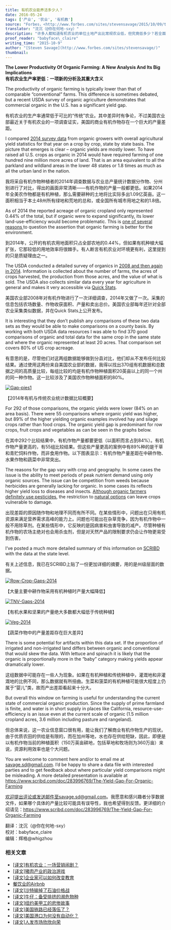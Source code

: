 ```yaml
---
title: 有机农业能养活多少人？
date: 2016-05-24
tags: ['产业', '农业', '有机教']
source: "Forbes，<http://www.forbes.com/sites/stevensavage/2015/10/09/the-organic-farming-yield-gap/>"
translator: "沈沉（@你在何地-sxy）"
description: "许多人都知道有机农业的单位土地产出比常规农业低，但究竟低多少？若全面推行有机农业，需要增加多少土地投入？本文提供了一份可能是迄今最详尽的比较，作者从美国农业部2014年的调查报告中找出了327组可比较数据，涉及谷物、油料纤维作物、坚果水果蔬菜…"
proof_reader: "babyface\_claire"
writing_time: "2015-10-9"
author: "[Steven Savage](http://www.forbes.com/sites/stevensavage/)"
thumbnail:
---
```


**The Lower Productivity Of Organic Farming: A New Analysis And Its Big Implications**  
**有机农业生产率更低：一项新的分析及其重大含义**

The productivity of organic farming is typically lower than that of comparable “conventional” farms. This difference is sometimes debated, but a recent USDA survey of organic agriculture demonstrates that commercial organic in the U.S. has a significant yield gap.

有机农业的生产率通常低于可比的“传统”农业。其中差异时有争论，不过美国农业部最近关于有机农业的一项调查证实，美国的商业有机作物存在一个巨大的产量差距。

I compared [2014 survey data](http://www.agcensus.usda.gov/Publications/2012/Online_Resources/Organics/) from organic growers with overall agricultural yield statistics for that year on a crop by crop, state by state basis. The picture that emerges is clear – organic yields are mostly lower. To have raised all U.S. crops as organic in 2014 would have required farming of one hundred nine million more acres of land. That is an area equivalent to all the parkland and wildland areas in the lower 48 states or 1.8 times as much as all the urban land in the nation.

我将采自有机作物种植者的2014年调查数据与农业总产量统计数据分作物、分州别进行了对比，得出的画面非常清晰——有机作物的产量一般都更低。如果2014年全美农作物都是有机种植，那么需要耕种的土地将比实际多出1.09亿英亩。这一面积相当于本土48州所有绿地和荒地的总和，或全国所有城市用地之和的1.8倍。

As of 2014 the reported acreage of organic cropland only represented 0.44% of the total, but if organic were to expand significantly, its lower land-use-efficiency would become problematic. This is [one of several reasons ](http://appliedmythology.blogspot.com/2013/04/six-reasons-organic-is-not-most.html)to question the assertion that organic farming is better for the environment.

到2014年，公开的有机农用地面积只占全部农地的0.44%，但如果有机种植大幅扩张，它那较低的用地效率将很棘手。有人断言有机农业对环境更有利，这里提到的只是质疑理由之一。

The USDA conducted a detailed survey of organics in [2008 and then again in 2014](http://www.agcensus.usda.gov/Publications/Organic_Survey/). Information is collected about the number of farms, the acres of crops harvested, the production from those acres, and the value of what is sold. The USDA also collects similar data every year for agriculture in general and makes it very accessible via [Quick Stats](http://www.nass.usda.gov/Quick_Stats/).

美国农业部2008年对有机作物进行了一次详细调查，2014年又做了一次。采集的信息包括农场数量、作物收获面积、产量和卖出总价。美国农业部每年还针对全部农业采集类似数据，并在Quick Stats上公开发布。

It is interesting that they don’t publish any comparisons of these two data sets as they would be able to make comparisons on a county basis. By working with both USDA data resources I was able to find 370 good comparisons of organic and total data for the same crop in the same state and where the organic represented at least 20 acres. That comparison set covers 80% of US crop acreage.

有意思的是，尽管他们对这两组数据能够做到分县对比，他们却从不发布任何比较结果。通过使用这两份来自美国农业部的数据，我得以找出370组有机数据和总数据之间的高质量比较，每组比较的均是有机作物种植面积20英亩以上的同一个州的同一种作物。这一比较涉及了美国农作物种植面积的80%。

[![Gap-pies1](https://headsalon.org/wordpress/wp-content/uploads/2016/05/Gap-pies1-300x227.png)](https://headsalon.org/wordpress/wp-content/uploads/2016/05/Gap-pies1.png)

【2014年有机与传统农业统计数据比较概要】

For 292 of those comparisons, the organic yields were lower (84% on an area basis). There were 55 comparisons where organic yield was higher, but 89% of the higher yielding organic examples involved hay and silage crops rather than food crops. The organic yield gap is predominant for row crops, fruit crops and vegetables as can be seen in the graphs below.

在其中292个比较结果中，有机作物产量都要更低（以面积而言占到84%）。有机作物产量更高的，有55组比较结果。但这些产量更高的案例中有89%种的是干草和青贮饲料作物，而非食用作物。以下图表显示：有机作物产量差距在中耕作物、水果作物和蔬菜中非常突出。

The reasons for the gap vary with crop and geography. In some cases the issue is the ability to meet periods of peak nutrient demand using only organic sources. The issue can be competition from weeds because herbicides are generally lacking for organic. In some cases its reflects higher yield loss to diseases and insects. [Although organic farmers definitely use pesticides](http://www.forbes.com/forbes/welcome/), the restriction to [natural options](http://appliedmythology.blogspot.com/2015/09/a-closer-look-at-organic-pesticides-in.html) can leave crops vulnerable to damage.

出现差距的原因随作物和地理不同而有所不同。在某些情形中，问题出在只用有机资源来满足营养需求高峰的能力上。问题也可能出在杂草竞争，因为有机作物中一般不用除草剂。在某些情形中，它反映的是因病害和虫害导致的减产。尽管种植有机作物的农场主绝对也会用杀虫剂，但是对天然产品的限制要求仍会让作物更易受到伤害。

I’ve posted a much more detailed summary of this information on [SCRIBD](https://www.scribd.com/doc/283996769/The-Yield-Gap-For-Organic-Farming) with the data at the state level.

有关上述信息，我已在SCRIBD上贴了一份更加详细的摘要，用的是州级层面的数据。

[![Row-Crop-Gaps-2014](https://headsalon.org/wordpress/wp-content/uploads/2016/05/Row-Crop-Gaps-2014-300x226.png)](https://headsalon.org/wordpress/wp-content/uploads/2016/05/Row-Crop-Gaps-2014.png)

【大量主要中耕作物采用有机种植时产量大幅降低】

[![TNV-Gaps-2014](https://headsalon.org/wordpress/wp-content/uploads/2016/05/TNV-Gaps-2014-300x213.png)](https://headsalon.org/wordpress/wp-content/uploads/2016/05/TNV-Gaps-2014.png)

【有机水果和坚果的产量绝大多数都大幅低于传统种植】

[![Veg-2014](https://headsalon.org/wordpress/wp-content/uploads/2016/05/Veg-2014-300x200.png)](https://headsalon.org/wordpress/wp-content/uploads/2016/05/Veg-2014.png)

【蔬菜作物中的产量差距存在巨大差异】

There is some potential for artifacts within this data set. If the proportion of irrigated and non-irrigated land differs between organic and conventional that would skew the data. With lettuce and spinach it is likely that the organic is proportionally more in the “baby” category making yields appear dramatically lower.

这组数据中可能存在一些人为现象。如果在有机种植和传统种植中，灌溉地和非灌溉地的比例不同，那么数据就有所扭曲。生菜和菠菜的有机种植可能很大程度上仍属于“婴儿”类，故而产出差距看起来十分大。

But overall this window on farming is useful for understanding the current state of commercial organic production. Since the supply of prime farmland is finite, and water is in short supply in places like California, resource-use-efficiency is an issue even at the current scale of organic (1.5 million cropland acres, 3.6 million including pasture and rangeland).

但总体来说，这一农业信息窗口很有用，能让我们了解商业有机作物生产的现状。由于优质农田的供给是有限的，而在加州等地，水也存在供给短缺，因此，即便是以有机作物当前的种植面积（150万英亩耕地，包括草地和牧场则为360万亩）来说，资源利用效率也是个大问题。

You are welcome to comment here and/or to email me at savage.sd@gmail.com. I’d be happy to share a data file with interested parties and to get feedback about where particular yield comparisons might be misleading. A more detailed presentation is available at <https://www.scribd.com/doc/283996769/The-Yield-Gap-For-Organic-Farming>

欢迎提出评论或发送邮件至savage.sd@gmail.com。我愿意和感兴趣者分享数据文件，如果哪个具体的产量比较可能具有误导性，我也希望得到反馈。更详细的介绍请见：<https://www.scribd.com/doc/283996769/The-Yield-Gap-For-Organic-Farming>


翻译：沈沉（@你在何地-sxy）  
校对：babyface\_claire  
编辑：辉格@whigzhou


### 相关文章

* [[译文]有机农业：一场营销闹剧？](https://headsalon.org/archives/5846.html "[译文]有机农业：一场营销闹剧？")
* [[译文]猪肉产业的政治游戏](https://headsalon.org/archives/6350.html "[译文]猪肉产业的政治游戏")
* [[译文]企业家可以如何改变教育](https://headsalon.org/archives/7525.html "[译文]企业家可以如何改变教育")
* [餐饮业的Airbnb](https://headsalon.org/archives/7609.html "餐饮业的Airbnb")
* [[译文]沙特输掉了石油价格战](https://headsalon.org/archives/7249.html "[译文]沙特输掉了石油价格战")
* [[译文]牛仔：备受排挤的濒危物种](https://headsalon.org/archives/7180.html "[译文]牛仔：备受排挤的濒危物种")
* [[译文]纽约美甲工的悲惨故事](https://headsalon.org/archives/7159.html "[译文]纽约美甲工的悲惨故事")
* [[译文]美国铁路已经落伍了？](https://headsalon.org/archives/7084.html "[译文]美国铁路已经落伍了？")
* [[译文]美国港口为何没有自动化？](https://headsalon.org/archives/6688.html "[译文]美国港口为何没有自动化？")
* [[译文]人发市场欣欣向荣](https://headsalon.org/archives/6550.html "[译文]人发市场欣欣向荣")
